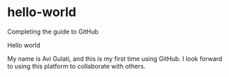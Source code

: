 # hello-world
Completing the guide to GitHub

Hello world

My name is Avi Gulati, and this is my first time using GitHub. I look forward to using this platform to collaborate with others. 
